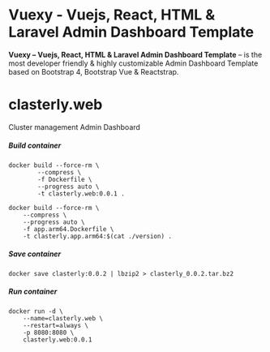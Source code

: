 # Vuexy - Vuejs, React, HTML & Laravel Admin Dashboard Template

**Vuexy – Vuejs, React, HTML & Laravel Admin Dashboard Template** – is the most developer friendly & highly customizable Admin Dashboard Template based on Bootstrap 4, Bootstrap Vue & Reactstrap.


# clasterly.web
Cluster management Admin Dashboard


##### Build container
```
docker build --force-rm \
        --compress \
        -f Dockerfile \
        --progress auto \
        -t clasterly.web:0.0.1 .
```

```
docker build --force-rm \
    --compress \
    --progress auto \
    -f app.arm64.Dockerfile \
    -t clasterly.app.arm64:$(cat ./version) .
```



##### Save container
```
docker save clasterly:0.0.2 | lbzip2 > clasterly_0.0.2.tar.bz2
```


##### Run container
```
docker run -d \
    --name=clasterly.web \
    --restart=always \
    -p 8080:8080 \
    clasterly.web:0.0.1
```